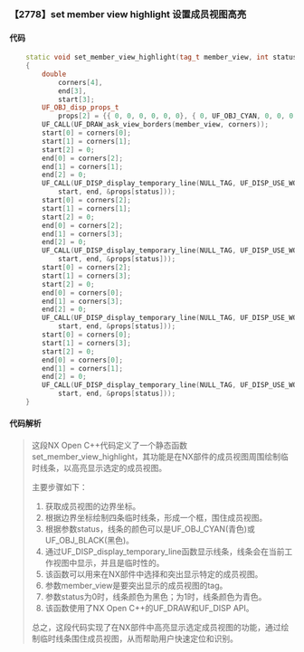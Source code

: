 ### 【2778】set member view highlight 设置成员视图高亮

#### 代码

```cpp
    static void set_member_view_highlight(tag_t member_view, int status)  
    {  
        double  
            corners[4],  
            end[3],  
            start[3];  
        UF_OBJ_disp_props_t  
            props[2] = {{ 0, 0, 0, 0, 0, 0}, { 0, UF_OBJ_CYAN, 0, 0, 0, 0}};  
        UF_CALL(UF_DRAW_ask_view_borders(member_view, corners));  
        start[0] = corners[0];  
        start[1] = corners[1];  
        start[2] = 0;  
        end[0] = corners[2];  
        end[1] = corners[1];  
        end[2] = 0;  
        UF_CALL(UF_DISP_display_temporary_line(NULL_TAG, UF_DISP_USE_WORK_VIEW,  
            start, end, &props[status]));  
        start[0] = corners[2];  
        start[1] = corners[1];  
        start[2] = 0;  
        end[0] = corners[2];  
        end[1] = corners[3];  
        end[2] = 0;  
        UF_CALL(UF_DISP_display_temporary_line(NULL_TAG, UF_DISP_USE_WORK_VIEW,  
            start, end, &props[status]));  
        start[0] = corners[2];  
        start[1] = corners[3];  
        start[2] = 0;  
        end[0] = corners[0];  
        end[1] = corners[3];  
        end[2] = 0;  
        UF_CALL(UF_DISP_display_temporary_line(NULL_TAG, UF_DISP_USE_WORK_VIEW,  
            start, end, &props[status]));  
        start[0] = corners[0];  
        start[1] = corners[3];  
        start[2] = 0;  
        end[0] = corners[0];  
        end[1] = corners[1];  
        end[2] = 0;  
        UF_CALL(UF_DISP_display_temporary_line(NULL_TAG, UF_DISP_USE_WORK_VIEW,  
            start, end, &props[status]));  
    }

```

#### 代码解析

> 这段NX Open C++代码定义了一个静态函数set_member_view_highlight，其功能是在NX部件的成员视图周围绘制临时线条，以高亮显示选定的成员视图。
>
> 主要步骤如下：
>
> 1. 获取成员视图的边界坐标。
> 2. 根据边界坐标绘制四条临时线条，形成一个框，围住成员视图。
> 3. 根据参数status，线条的颜色可以是UF_OBJ_CYAN(青色)或UF_OBJ_BLACK(黑色)。
> 4. 通过UF_DISP_display_temporary_line函数显示线条，线条会在当前工作视图中显示，并且是临时性的。
> 5. 该函数可以用来在NX部件中选择和突出显示特定的成员视图。
> 6. 参数member_view是要突出显示的成员视图的tag。
> 7. 参数status为0时，线条颜色为黑色；为1时，线条颜色为青色。
> 8. 该函数使用了NX Open C++的UF_DRAW和UF_DISP API。
>
> 总之，这段代码实现了在NX部件中高亮显示选定成员视图的功能，通过绘制临时线条围住成员视图，从而帮助用户快速定位和识别。
>
